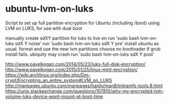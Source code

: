 # ubuntu-lvm-on-luks
Script to set up full partition encryption for Ubuntu (including /boot) using LVM on LUKS, for use with dual boot

manually create sdXY partition for luks to live on
run 'sudo bash lvm-on-luks sdX Y noise'
run 'sudo bash lvm-on-luks sdX Y pre'
install ubuntu as usual. format and use the new lvm partitions
choose no bootloader if grub install fails. ubiquity may crash
run 'sudo bash lvm-on-luks sdX Y post'

http://www.pavelkogan.com/2014/05/23/luks-full-disk-encryption/
http://www.pavelkogan.com/2015/01/25/linux-mint-encryption/
https://wiki.archlinux.org/index.php/Dm-crypt/Encrypting_an_entire_system#LVM_on_LUKS
http://manpages.ubuntu.com/manpages/hardy/man8/initramfs-tools.8.html
https://unix.stackexchange.com/questions/107810/why-my-encrypted-lvm-volume-luks-device-wont-mount-at-boot-time